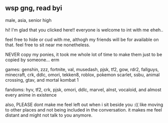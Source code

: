 ## wsp gng, read byi
male, asia, senior high




hi! I'm glad that you clicked here!! everyone is welcome to int with me eheh..

feel free to hide or cud with me, althogh my friends will be for available on that. feel free to sit near me nonetheless.

NEVER copy my ponies, it took me whole lot of time to make them just to be copied by someone... erm

games: genshin, zzz, fortnite, val, musedash, pjsk, tf2, gow, rdr2, fallguys, minecraft, crk, ddlc, omori, tekken8, roblox, pokemon scarlet, ssbu, animal crossing, gtav, and mortal kombat 1

fandoms: hyv, tf2, crk, pjsk, omori, ddlc, marvel, alnst, vocaloid, and almost every anime in existence

also, PLEASE dont make me feel left out when i sit beside you :(( like moving to other places and not being included in the conversation. it makes me feel distant and might not talk to you anymore.




